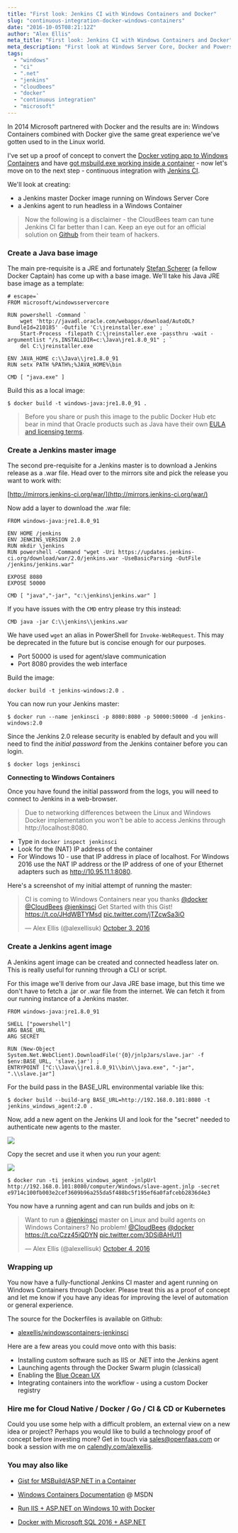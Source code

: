 ```yaml
---
title: "First look: Jenkins CI with Windows Containers and Docker"
slug: "continuous-integration-docker-windows-containers"
date: "2016-10-05T08:21:12Z"
author: "Alex Ellis"
meta_title: "First look: Jenkins CI with Windows Containers and Docker"
meta_description: "First look at Windows Server Core, Docker and Powershell combined to create Jenkins CI images to build your existing business applications."
tags:
  - "windows"
  - "ci"
  - ".net"
  - "jenkins"
  - "cloudbees"
  - "docker"
  - "continuous integration"
  - "microsoft"
---
```


In 2014 Microsoft partnered with Docker and the results are in: Windows Containers combined with Docker give the same great experience we've gotten used to in the Linux world.

I've set up a proof of concept to convert the [Docker voting app to Windows Containers](http://blog.alexellis.io/docker-does-sql2016-aspnet/) and have [got msbuild.exe working inside a container](https://twitter.com/alexellisuk/status/782503030038097920) - now let's move on to the next step - continuous integration with [Jenkins CI](https://jenkins.io).

We'll look at creating:

* a Jenkins master Docker image running on Windows Server Core
* a Jenkins agent to run headless in a Windows Container

> Now the following is a disclaimer - the CloudBees team can tune Jenkins CI far better than I can. Keep an eye out for an official solution on [Github](https://github.com/jenkinsci/docker) from their team of hackers.

### Create a Java base image

The main pre-requisite is a JRE and fortunately [Stefan Scherer](https://github.com/StefanScherer) (a fellow Docker Captain) has come up with a base image. We'll take his Java JRE base image as a template:

```
# escape=`
FROM microsoft/windowsservercore

RUN powershell -Command `
    wget 'http://javadl.oracle.com/webapps/download/AutoDL?BundleId=210185' -Outfile 'C:\jreinstaller.exe' ; `
    Start-Process -filepath C:\jreinstaller.exe -passthru -wait -argumentlist "/s,INSTALLDIR=c:\Java\jre1.8.0_91" ; `
    del C:\jreinstaller.exe

ENV JAVA_HOME c:\\Java\\jre1.8.0_91
RUN setx PATH %PATH%;%JAVA_HOME%\bin

CMD [ "java.exe" ]

```

Build this as a local image:

```
$ docker build -t windows-java:jre1.8.0_91 .
```

> Before you share or push this image to the public Docker Hub etc bear in mind that Oracle products such as Java have their own [EULA and licensing terms](http://www.oracle.com/technetwork/java/javase/documentation/index.html).

### Create a Jenkins master image

The second pre-requisite for a Jenkins master is to download a Jenkins release as a .war file. Head over to the mirrors site and pick the release you want to work with:

[http://mirrors.jenkins-ci.org/war/](http://mirrors.jenkins-ci.org/war/)

Now add a layer to download the .war file:

```
FROM windows-java:jre1.8.0_91

ENV HOME /jenkins
ENV JENKINS_VERSION 2.0
RUN mkdir \jenkins
RUN powershell -Command "wget -Uri https://updates.jenkins-ci.org/download/war/2.0/jenkins.war -UseBasicParsing -OutFile /jenkins/jenkins.war"

EXPOSE 8080
EXPOSE 50000

CMD [ "java","-jar", "c:\jenkins\jenkins.war" ]
```

If you have issues with the `CMD` entry please try this instead:

```
CMD java -jar C:\\jenkins\\jenkins.war
```

We have used `wget` an alias in PowerShell for `Invoke-WebRequest`. This may be deprecated in the future but is concise enough for our purposes. 

* Port 50000 is used for agent/slave communication
* Port 8080 provides the web interface

Build the image:

```
docker build -t jenkins-windows:2.0 .
```

You can now run your Jenkins master:

```
$ docker run --name jenkinsci -p 8080:8080 -p 50000:50000 -d jenkins-windows:2.0
```

Since the Jenkins 2.0 release security is enabled by default and you will need to find the *initial password* from the Jenkins container before you can login.

```
$ docker logs jenkinsci
```

**Connecting to Windows Containers**

Once you have found the initial password from the logs, you will need to connect to Jenkins in a web-browser.

> Due to networking differences between the Linux and Windows Docker implementation you won't be able to access Jenkins through http://localhost:8080.

* Type in `docker inspect jenkinsci`
* Look for the (NAT) IP address of the container
* For Windows 10 - use that IP address in place of localhost. For Windows 2016 use the NAT IP address or the IP address of one of your Ethernet adapters such as http://10.95.11.1:8080.

Here's a screenshot of my initial attempt of running the master:

<blockquote class="twitter-tweet" data-lang="en"><p lang="en" dir="ltr">CI is coming to Windows Containers near you thanks <a href="https://twitter.com/docker">@docker</a> <a href="https://twitter.com/CloudBees">@CloudBees</a> <a href="https://twitter.com/jenkinsci">@jenkinsci</a> Get Started with this Gist! <a href="https://t.co/JHdWBTYMsd">https://t.co/JHdWBTYMsd</a> <a href="https://t.co/jTZcwSa3iO">pic.twitter.com/jTZcwSa3iO</a></p>&mdash; Alex Ellis (@alexellisuk) <a href="https://twitter.com/alexellisuk/status/782853943084941316">October 3, 2016</a></blockquote>
<script async src="//platform.twitter.com/widgets.js" charset="utf-8"></script>

### Create a Jenkins agent image

A Jenkins agent image can be created and connected headless later on. This is really useful for running through a CLI or script.

For this image we'll derive from our Java JRE base image, but this time we don't have to fetch a .jar or .war file from the internet. We can fetch it from our running instance of a Jenkins master.

```
FROM windows-java:jre1.8.0_91

SHELL ["powershell"]
ARG BASE_URL
ARG SECRET

RUN (New-Object System.Net.WebClient).DownloadFile('{0}/jnlpJars/slave.jar' -f $env:BASE_URL, 'slave.jar') ;
ENTRYPOINT ["C:\\Java\\jre1.8.0_91\\bin\\java.exe", "-jar", ".\\slave.jar"]
```

For the build pass in the BASE_URL environmental variable like this:

```
$ docker build --build-arg BASE_URL=http://192.168.0.101:8080 -t jenkins_windows_agent:2.0 .
```

Now, add a new agent on the Jenkins UI and look for the "secret" needed to authenticate new agents to the master.

![](/content/images/2016/10/add_node.PNG)

Copy the secret and use it when you run your agent:

![](/content/images/2016/10/add_node_2.PNG)


```
$ docker run -ti jenkins_windows_agent -jnlpUrl http://192.168.0.101:8080/computer/Windows/slave-agent.jnlp -secret e9714c100fb003e2cef3609b96a255da5f488bc5f195ef6a0fafcebb2836d4e3
```

You now have a running agent and can run builds and jobs on it:

<blockquote class="twitter-tweet" data-lang="en"><p lang="en" dir="ltr">Want to run a <a href="https://twitter.com/jenkinsci">@jenkinsci</a> master on Linux and build agents on Windows Containers? No problem! <a href="https://twitter.com/CloudBees">@CloudBees</a> <a href="https://twitter.com/docker">@docker</a> <a href="https://t.co/Czz45iQDYN">https://t.co/Czz45iQDYN</a> <a href="https://t.co/3DSiBAHU11">pic.twitter.com/3DSiBAHU11</a></p>&mdash; Alex Ellis (@alexellisuk) <a href="https://twitter.com/alexellisuk/status/783229051561541632">October 4, 2016</a></blockquote>
<script async src="//platform.twitter.com/widgets.js" charset="utf-8"></script>

### Wrapping up

You now have a fully-functional Jenkins CI master and agent running on Windows Containers through Docker. Please treat this as a proof of concept and let me know if you have any ideas for improving the level of automation or general experience.

The source for the Dockerfiles is available on Github:

* [alexellis/windowscontainers-jenkinsci](https://github.com/alexellis/windowscontainers-jenkinsci)

Here are a few areas you could move onto with this basis:

* Installing custom software such as IIS or .NET into the Jenkins agent
* Launching agents through the Docker Swarm plugin (classical)
* Enabling the [Blue Ocean UX](http://www.businesswire.com/news/home/20160914005286/en/Jenkins-Community-Builds-Success-Jenkins-2-Powerful)
* Integrating containers into the workflow - using a custom Docker registry

### Hire me for Cloud Native / Docker / Go / CI & CD or Kubernetes

Could you use some help with a difficult problem, an external view on a new idea or project? Perhaps you would like to build a technology proof of concept before investing more? Get in touch via [sales@openfaas.com](mailto:sales@openfaas.com) or book a session with me on [calendly.com/alexellis](https://calendly.com/alexellis/).

### You may also like

* [Gist for MSBuild/ASP.NET in a Container](https://gist.github.com/alexellis/1bceff8a360515f44c566e1a0ba8885f)

* [Windows Containers Documentation](https://msdn.microsoft.com/en-gb/virtualization/windowscontainers/containers_welcome) @ MSDN

* [Run IIS + ASP.NET on Windows 10 with Docker
](http://blog.alexellis.io/run-iis-asp-net-on-windows-10-with-docker/)

* [Docker with Microsoft SQL 2016 + ASP.NET
](http://blog.alexellis.io/docker-does-sql2016-aspnet/)